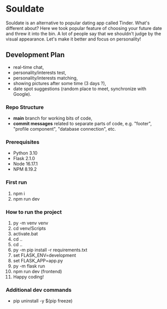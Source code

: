 # Souldate

Souldate is an alternative to popular dating app called Tinder. What's different about? Here we took popular feature of choosing your future date and threw it into the bin. A lot of people say that we shouldn't judge by the visual appearance. Let's make it better and focus on personality!

## Development Plan

- real-time chat,
- personality/interests test,
- personality/interests matching,
- showing pictures after some time (3 days ?),
- date spot suggestions (random place to meet, synchronize with Google).

### Repo Structure

- **main** branch for working bits of code,
- **commit messages** related to separate parts of code, e.g. "footer", "profile component", "database connection", etc.

### Prerequisites

- Python 3.10
- Flask 2.1.0
- Node 16.17.1
- NPM 8.19.2

### First run

1. npm i
2. npm run dev

### How to run the project

1. py -m venv venv
2. cd venv/Scripts
3. activate.bat
4. cd ..
5. cd ..
6. py -m pip install -r requirements.txt
7. set FLASK_ENV=development
8. set FLASK_APP=app.py
9. py -m flask run
10. npm run dev (frontend)
11. Happy coding!

### Additional dev commands

- pip uninstall -y $(pip freeze)
